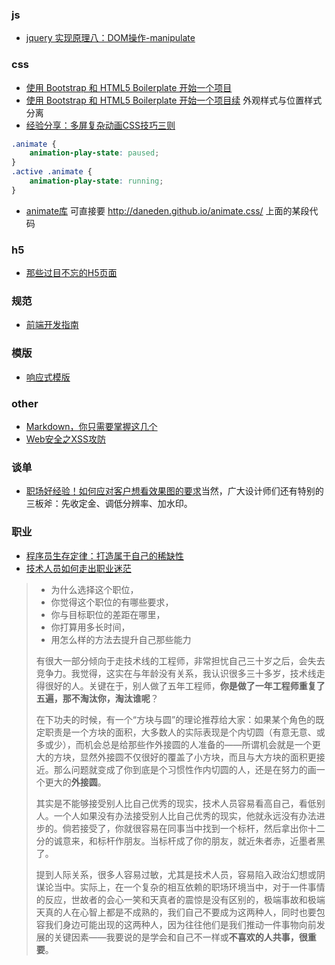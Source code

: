 ### js
* [jquery 实现原理八：DOM操作-manipulate](http://blog.csdn.net/lihongxun945/article/details/13354369)

### css
* [使用 Bootstrap 和 HTML5 Boilerplate 开始一个项目](http://www.cnblogs.com/xyzhanjiang/p/3790646.html)
* [使用 Bootstrap 和 HTML5 Boilerplate 开始一个项目续](http://www.cnblogs.com/xyzhanjiang/p/3804481.html)
  外观样式与位置样式分离
* [经验分享：多屏复杂动画CSS技巧三则](http://isux.tencent.com/css-animation-skills.html)
```css
.animate {
    animation-play-state: paused;
}
.active .animate {
    animation-play-state: running;
}
```
* [animate库](http://anicollection.github.io/#/) 可直接要 http://daneden.github.io/animate.css/ 上面的某段代码

### h5
* [那些过目不忘的H5页面](http://isux.tencent.com/great-mobile-h5-pages.html)

### 规范
* [前端开发指南](http://coderlmn.github.io/Front-End-Development-Guidelines/)

### 模版
* [响应式模版](http://html5up.net/)

### other
* [Markdown，你只需要掌握这几个](http://www.cnblogs.com/crazyant007/p/4220066.html)
* [Web安全之XSS攻防](http://caibaojian.com/xss.html)


### 谈单
* [职场好经验！如何应对客户想看效果图的要求](http://www.uisdc.com/deal-with-mockup-require)当然，广大设计师们还有特别的三板斧：先收定金、调低分辨率、加水印。

### 职业
* [程序员生存定律：打造属于自己的稀缺性](http://www.admin10000.com/document/4854.html)
* [技术人员如何走出职业迷茫](http://mp.weixin.qq.com/s?__biz=MjM5MTA1MjAxMQ==&mid=203288102&idx=1&sn=bb8dcc5908093349e9c1f4cd4675cda8&scene=0#rd)

> * 为什么选择这个职位，
> * 你觉得这个职位的有哪些要求，
> * 你与目标职位的差距在哪里，
> * 你打算用多长时间，
> * 用怎么样的方法去提升自己那些能力
> 
> 有很大一部分倾向于走技术线的工程师，非常担忧自己三十岁之后，会失去竞争力。我觉得，这实在与年龄没有关系，我认识很多三十多岁，技术线走得很好的人。关键在于，别人做了五年工程师，**你是做了一年工程师重复了五遍，那不淘汰你，淘汰谁呢**？
> 
> 在下功夫的时候，有一个“方块与圆”的理论推荐给大家：如果某个角色的既定职责是一个方块的面积，大多数人的实际表现是个内切圆（有意无意、或多或少），而机会总是给那些作外接圆的人准备的——所谓机会就是一个更大的方块，显然外接圆不仅很好的覆盖了小方块，而且与大方块的面积更接近。那么问题就变成了你到底是个习惯性作内切圆的人，还是在努力的画一个更大的**外接圆**。
> 
> 其实是不能够接受别人比自己优秀的现实，技术人员容易看高自己，看低别人。一个人如果没有办法接受别人比自己优秀的现实，他就永远没有办法进步的。倘若接受了，你就很容易在同事当中找到一个标杆，然后拿出你十二分的诚意来，和标杆作朋友。当标杆成了你的朋友，就近朱者赤，近墨者黑了。
> 
> 提到人际关系，很多人容易过敏，尤其是技术人员，容易陷入政治幻想或阴谋论当中。实际上，在一个复杂的相互依赖的职场环境当中，对于一件事情的反应，世故者的会心一笑和天真者的震惊是没有区别的，极端事故和极端天真的人在心智上都是不成熟的，我们自己不要成为这两种人，同时也要包容我们身边可能出现的这两种人，因为往往他们是我们推动一件事物向前发展的关键因素——我要说的是学会和自己不一样或**不喜欢的人共事，很重要**。
